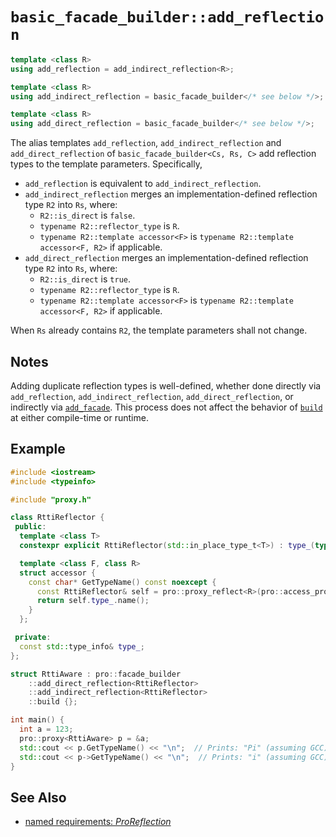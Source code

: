 # `basic_facade_builder::add_reflection`

```cpp
template <class R>
using add_reflection = add_indirect_reflection<R>;

template <class R>
using add_indirect_reflection = basic_facade_builder</* see below */>;

template <class R>
using add_direct_reflection = basic_facade_builder</* see below */>;
```

The alias templates `add_reflection`, `add_indirect_reflection` and `add_direct_reflection` of `basic_facade_builder<Cs, Rs, C>` add reflection types to the template parameters. Specifically,

- `add_reflection` is equivalent to `add_indirect_reflection`.
- `add_indirect_reflection` merges an implementation-defined reflection type `R2` into `Rs`, where:
  - `R2::is_direct` is `false`.
  - `typename R2::reflector_type` is `R`.
  - `typename R2::template accessor<F>` is `typename R2::template accessor<F, R2>` if applicable.
- `add_direct_reflection` merges an implementation-defined reflection type `R2` into `Rs`, where:
  - `R2::is_direct` is `true`.
  - `typename R2::reflector_type` is `R`.
  - `typename R2::template accessor<F>` is `typename R2::template accessor<F, R2>` if applicable.

When `Rs` already contains `R2`, the template parameters shall not change.

## Notes

Adding duplicate reflection types is well-defined, whether done directly via `add_reflection`, `add_indirect_reflection`, `add_direct_reflection`, or indirectly via [`add_facade`](add_facade.md). This process does not affect the behavior of [`build`](build.md) at either compile-time or runtime.

## Example

```cpp
#include <iostream>
#include <typeinfo>

#include "proxy.h"

class RttiReflector {
 public:
  template <class T>
  constexpr explicit RttiReflector(std::in_place_type_t<T>) : type_(typeid(T)) {}

  template <class F, class R>
  struct accessor {
    const char* GetTypeName() const noexcept {
      const RttiReflector& self = pro::proxy_reflect<R>(pro::access_proxy<F>(*this));
      return self.type_.name();
    }
  };

 private:
  const std::type_info& type_;
};

struct RttiAware : pro::facade_builder
    ::add_direct_reflection<RttiReflector>
    ::add_indirect_reflection<RttiReflector>
    ::build {};

int main() {
  int a = 123;
  pro::proxy<RttiAware> p = &a;
  std::cout << p.GetTypeName() << "\n";  // Prints: "Pi" (assuming GCC)
  std::cout << p->GetTypeName() << "\n";  // Prints: "i" (assuming GCC)
}
```

## See Also

- [named requirements: *ProReflection*](../ProReflection.md)
